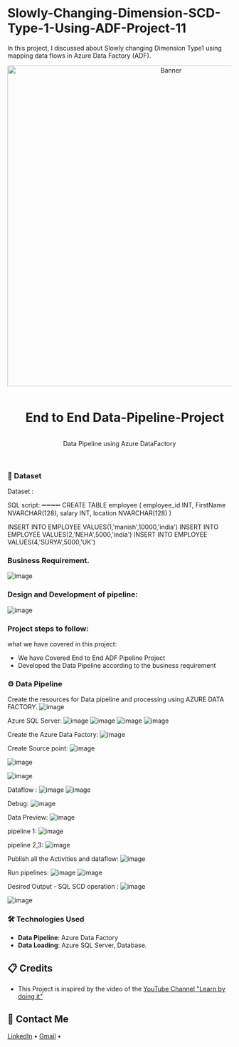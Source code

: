# Slowly-Changing-Dimension-SCD-Type-1-Using-ADF-Project-11
In this project, I discussed about Slowly changing Dimension Type1 using mapping data flows in Azure Data Factory (ADF).
<div align="center">
  <a href="#">
    <img src="https://github.com/zBalachandar/Azure-data-factory-Real-time-Transformation-end-to-end-Pipeline-Project-10/blob/531ef59f65fb8326a86e172d8802420763c92ad9/Assets/AZURE%20portal%20ov.png" alt="Banner" width="720">
  </a>

  <div id="user-content-toc">
    <ul>
      <summary><h1 style="display: inline-block;"> End to End Data-Pipeline-Project </h1></summary>
    </ul>
  </div>
  
  <p>Data Pipeline using Azure DataFactory</p>
</div>
<br>

### 💾 Dataset
Dataset : 
<br>
<div>
  SQL script:
➖➖➖➖
CREATE TABLE employee
(
    employee_id INT,
    FirstName NVARCHAR(128),
    salary INT,
    location NVARCHAR(128)
)

INSERT INTO EMPLOYEE VALUES(1,'manish',10000,'india')
INSERT INTO EMPLOYEE VALUES(2,'NEHA',5000,'india')
INSERT INTO EMPLOYEE VALUES(4,'SURYA',5000,'UK')
</div>

### Business Requirement.
![image](https://github.com/zBalachandar/Slowly-Changing-Dimension-SCD-Type-1-Using-ADF-Project-11/blob/0a0d90c7851705963c5f756fc0b997eb3cfd7f3d/Assets/Business%20requirements.jpg)

### Design and Development of pipeline:
![image](https://github.com/zBalachandar/Slowly-Changing-Dimension-SCD-Type-1-Using-ADF-Project-11/blob/0a0d90c7851705963c5f756fc0b997eb3cfd7f3d/Assets/pipeline%20showcase.png)

### Project steps to follow: 
what we have covered in this project:

- We have Covered End to End ADF Pipeline Project 
- Developed the Data Pipeline according to the business requirement


<a name="data-transformation"></a>
### ⚙️ Data Pipeline
 Create the resources for Data pipeline and processing using AZURE DATA FACTORY.
![image](https://github.com/zBalachandar/Azure-data-factory-Real-time-Transformation-end-to-end-Pipeline-Project-10/blob/531ef59f65fb8326a86e172d8802420763c92ad9/Assets/AZURE%20portal%20ov.png)

Azure SQL Server:
![image](https://github.com/zBalachandar/Slowly-Changing-Dimension-SCD-Type-1-Using-ADF-Project-11/blob/0a0d90c7851705963c5f756fc0b997eb3cfd7f3d/Assets/ASQL%20db%20DEPLOYMENT.png)
![image](https://github.com/zBalachandar/Slowly-Changing-Dimension-SCD-Type-1-Using-ADF-Project-11/blob/0a0d90c7851705963c5f756fc0b997eb3cfd7f3d/Assets/sql%20query%20-table%20created.png)
![image](https://github.com/zBalachandar/Slowly-Changing-Dimension-SCD-Type-1-Using-ADF-Project-11/blob/0a0d90c7851705963c5f756fc0b997eb3cfd7f3d/Assets/sql%20query%20-table%20view.png)
![image](https://github.com/zBalachandar/Slowly-Changing-Dimension-SCD-Type-1-Using-ADF-Project-11/blob/0a0d90c7851705963c5f756fc0b997eb3cfd7f3d/Assets/sql%20query%20-table%20view%201.png)

Create the Azure Data Factory:
![image](https://github.com/zBalachandar/Azure-data-factory-Real-time-Transformation-end-to-end-Pipeline-Project-10/blob/531ef59f65fb8326a86e172d8802420763c92ad9/Assets/Datafactory%20ov.png)

Create Source point: 
![image](https://github.com/zBalachandar/Slowly-Changing-Dimension-SCD-Type-1-Using-ADF-Project-11/blob/0a0d90c7851705963c5f756fc0b997eb3cfd7f3d/Assets/pipeline%20showcase.png)

![image](https://github.com/zBalachandar/Slowly-Changing-Dimension-SCD-Type-1-Using-ADF-Project-11/blob/0a0d90c7851705963c5f756fc0b997eb3cfd7f3d/Assets/dataflow%20pipeline%20s1.png)

![image](https://github.com/zBalachandar/Slowly-Changing-Dimension-SCD-Type-1-Using-ADF-Project-11/blob/0a0d90c7851705963c5f756fc0b997eb3cfd7f3d/Assets/dataflow%20pipeline%20s1.png)

Dataflow :
![image](https://github.com/zBalachandar/Slowly-Changing-Dimension-SCD-Type-1-Using-ADF-Project-11/blob/0a0d90c7851705963c5f756fc0b997eb3cfd7f3d/Assets/pipeline%20running%20succesfully%20g1.png)
![image](https://github.com/zBalachandar/Slowly-Changing-Dimension-SCD-Type-1-Using-ADF-Project-11/blob/0a0d90c7851705963c5f756fc0b997eb3cfd7f3d/Assets/Factory%20config%20the%20csv.png)

 Debug:
![image](https://github.com/zBalachandar/Azure-data-factory-Real-time-Transformation-end-to-end-Pipeline-Project-10/blob/93b868a93a4f407a27143a8797420ce942ebc83d/Assets/Dataflow%20debug.png)

Data Preview:
![image](https://github.com/zBalachandar/Slowly-Changing-Dimension-SCD-Type-1-Using-ADF-Project-11/blob/0a0d90c7851705963c5f756fc0b997eb3cfd7f3d/Assets/dataflow%20pipeline%20s1.png)

pipeline 1: 
![image](https://github.com/zBalachandar/Slowly-Changing-Dimension-SCD-Type-1-Using-ADF-Project-11/blob/0a0d90c7851705963c5f756fc0b997eb3cfd7f3d/Assets/running%20tigger%20the%20pipelineg1.png)

pipeline 2,3:
![image](https://github.com/zBalachandar/Slowly-Changing-Dimension-SCD-Type-1-Using-ADF-Project-11/blob/0a0d90c7851705963c5f756fc0b997eb3cfd7f3d/Assets/dataflow%20pipeline%203.png)

Publish all the Activities and dataflow:
![image](https://github.com/zBalachandar/Slowly-Changing-Dimension-SCD-Type-1-Using-ADF-Project-11/blob/0a0d90c7851705963c5f756fc0b997eb3cfd7f3d/Assets/pipeline%20showcase.png)

Run pipelines:
![image](https://github.com/zBalachandar/Slowly-Changing-Dimension-SCD-Type-1-Using-ADF-Project-11/blob/0a0d90c7851705963c5f756fc0b997eb3cfd7f3d/Assets/pipeline%20success%201.png)
![image](https://github.com/zBalachandar/Slowly-Changing-Dimension-SCD-Type-1-Using-ADF-Project-11/blob/0a0d90c7851705963c5f756fc0b997eb3cfd7f3d/Assets/pipeline%20running%20succesfully%20g1.png)

Desired Output - SQL SCD operation :
![image](https://github.com/zBalachandar/Slowly-Changing-Dimension-SCD-Type-1-Using-ADF-Project-11/blob/0a0d90c7851705963c5f756fc0b997eb3cfd7f3d/Assets/RESULT%20G1%20SUCCESSP1.png)

![image](https://github.com/zBalachandar/Slowly-Changing-Dimension-SCD-Type-1-Using-ADF-Project-11/blob/0a0d90c7851705963c5f756fc0b997eb3cfd7f3d/Assets/RESULT%20G1%20SUCCESSP2%20sql.png)

### 🛠️ Technologies Used

- **Data Pipeline**: Azure Data Factory
- **Data Loading**: Azure SQL Server, Database.

<a name="credits"></a>
## 📋 Credits

- This Project is inspired by the video of the [YouTube Channel "Learn by doing it"](https://www.youtube.com/watch?v=pMqnvXgPKlI&list=PLOlK8ytA0MghGmAAT8W2u7VYmICdzeU5t&index=1&t=96s)  

<a name="contact"></a>
## 📨 Contact Me

[LinkedIn](https://www.linkedin.com/in/balachandars2022/) •
[Gmail](balachandar2014elu@gmail.com)  •


